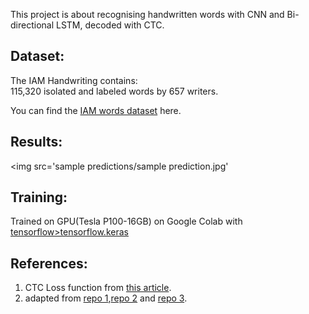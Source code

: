 This project is about recognising handwritten words with CNN and Bi-directional LSTM, decoded with CTC.

## Dataset:
The IAM Handwriting contains:  
115,320 isolated and labeled words by 657 writers.

You can find the <a href=http://www.fki.inf.unibe.ch/databases/iam-handwriting-database>IAM words dataset</a> here.</br>

## Results:
<img src='sample predictions/sample prediction.jpg'

## Training:
Trained on GPU(Tesla P100-16GB) on Google Colab with <a href=https://www.tensorflow.org/api_docs/python/tf/keras>tensorflow>tensorflow.keras</a>

## References:
<ol>
  <li>CTC Loss function from <a href=https://towardsdatascience.com/intuitively-understanding-connectionist-temporal-classification-3797e43a86c>this article</a>.</li>
  <li>adapted from <a href=https://github.com/TheAILearner/A-CRNN-model-for-Text-Recognition-in-Keras>repo 1<a>,<a href=https://github.com/tuandoan998/HTR-for-IAM>repo 2</a> and <a href=https://github.com/githubharald/SimpleHTR>repo 3</a>.
</ol>
